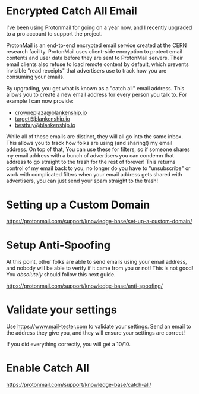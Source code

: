 # Encrypted Catch All Email

I've been using Protonmail for going on a year now, and I recently upgraded to a pro account to support the project.

ProtonMail is an end-to-end encrypted email service created at the CERN research facility. ProtonMail uses client-side encryption to protect email contents and user data before they are sent to ProtonMail servers. Their email clients also refuse to load remote content by default, which prevents invisible "read receipts" that advertisers use to track how you are consuming your emails.

By upgrading, you get what is known as a "catch all" email address. This allows you to create a new email address for every person you talk to. For example I can now provide:
* crowneplaza@blankenship.io
* target@blankenship.io
* bestbuy@blankenship.io

While all of these emails are distinct, they will all go into the same inbox. This allows you to track how folks are using (and sharing!) my email address. On top of that, You can use these for filters, so if someone shares my email address with a bunch of advertisers you can condemn that address to go straight to the trash for the rest of forever! This returns control of my email back to you, no longer do you have to "unsubscribe" or work with complicated filters when your email address gets shared with advertisers, you can just send your spam straight to the trash!

# Setting up a Custom Domain

https://protonmail.com/support/knowledge-base/set-up-a-custom-domain/

# Setup Anti-Spoofing

At this point, other folks are able to send emails using your email address, and nobody will be able to verify if it came from you or not! This is not good! You _absolutely_ should follow this next guide.

https://protonmail.com/support/knowledge-base/anti-spoofing/

# Validate your settings

Use https://www.mail-tester.com to validate your settings. Send an email to the address they give you, and they will ensure your settings are correct!

If you did everything correctly, you will get a 10/10.

# Enable Catch All

https://protonmail.com/support/knowledge-base/catch-all/
